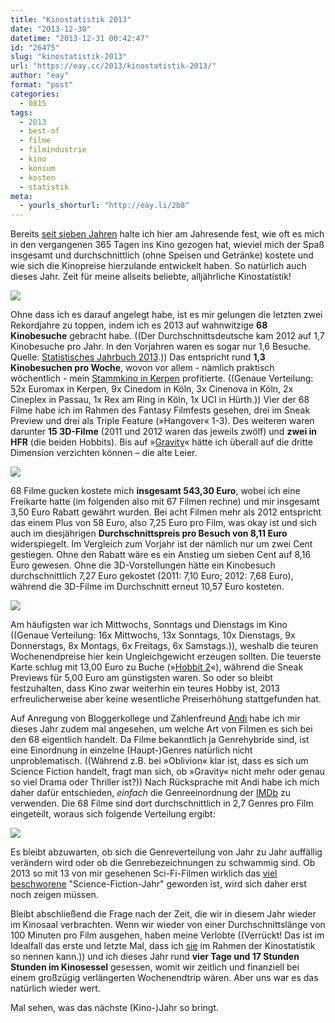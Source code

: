 ```yaml
---
title: "Kinostatistik 2013"
date: "2013-12-30"
datetime: "2013-12-31 00:42:47"
id: "26475"
slug: "kinostatistik-2013"
url: "https://eay.cc/2013/kinostatistik-2013/"
author: "eay"
format: "post"
categories:
  - 0815
tags:
  - 2013
  - best-of
  - filme
  - filmindustrie
  - kino
  - konsum
  - kosten
  - statistik
meta:
  - yourls_shorturl: "http://eay.li/2b8"
---
```


Bereits [seit sieben Jahren](//eay.cc/2012/kinostatistik-2012/) halte ich hier am Jahresende fest, wie oft es mich in den vergangenen 365 Tagen ins Kino gezogen hat, wieviel mich der Spaß insgesamt und durchschnittlich (ohne Speisen und Getränke) kostete und wie sich die Kinopreise hierzulande entwickelt haben. So natürlich auch dieses Jahr. Zeit für meine allseits beliebte, alljährliche Kinostatistik!

![](https://eay.cc/uploads/2013/kinostatistik2013_besuche.gif)

Ohne dass ich es darauf angelegt habe, ist es mir gelungen die letzten zwei Rekordjahre zu toppen, indem ich es 2013 auf wahnwitzige **68 Kinobesuche** gebracht habe. ((Der Durchschnittsdeutsche kam 2012 auf 1,7 Kinobesuche pro Jahr. In den Vorjahren waren es sogar nur 1,6 Besuche. Quelle: [Statistisches Jahrbuch 2013](https://www.destatis.de/DE/Publikationen/StatistischesJahrbuch/StatistischesJahrbuch.html).)) Das entspricht rund **1,3 Kinobesuchen pro Woche**, wovon vor allem - nämlich praktisch wöchentlich - mein [Stammkino in Kerpen](http://www.euromax-cinemas.de/) profitierte. ((Genaue Verteilung: 52x Euromax in Kerpen, 9x Cinedom in Köln, 3x Cinenova in Köln, 2x Cineplex in Passau, 1x Rex am Ring in Köln, 1x UCI in Hürth.)) Vier der 68 Filme habe ich im Rahmen des Fantasy Filmfests gesehen, drei im Sneak Preview und drei als Triple Feature (»Hangover« 1-3). Des weiteren waren darunter **15 3D-Filme** (2011 und 2012 waren das jeweils zwölf) und **zwei in HFR** (die beiden Hobbits). Bis auf »[Gravity](//eay.cc/2013/review-gravity/)« hätte ich überall auf die dritte Dimension verzichten können – die alte Leier.

![](https://eay.cc/uploads/2013/kinostatistik2013_kosten.gif)

68 Filme gucken kostete mich **insgesamt 543,30 Euro**, wobei ich eine Freikarte hatte (im folgenden also mit 67 Filmen rechne) und mir insgesamt 3,50 Euro Rabatt gewährt wurden. Bei acht Filmen mehr als 2012 entspricht das einem Plus von 58 Euro, also 7,25 Euro pro Film, was okay ist und sich auch im diesjährigen **Durchschnittspreis pro Besuch von 8,11 Euro** widerspiegelt. Im Vergleich zum Vorjahr ist der nämlich nur um zwei Cent gestiegen. Ohne den Rabatt wäre es ein Anstieg um sieben Cent auf 8,16 Euro gewesen. Ohne die 3D-Vorstellungen hätte ein Kinobesuch durchschnittlich 7,27 Euro gekostet (2011: 7,10 Euro; 2012: 7,68 Euro), während die 3D-Filme im Durchschnitt erneut 10,57 Euro kosteten.

![](https://eay.cc/uploads/2013/kinostatistik2013_durchschnitt.gif)

Am häufigsten war ich Mittwochs, Sonntags und Dienstags im Kino ((Genaue Verteilung: 16x Mittwochs, 13x Sonntags, 10x Dienstags, 9x Donnerstags, 8x Montags, 6x Freitags, 6x Samstags.)), weshalb die teuren Wochenendpreise hier kein Ungleichgewicht erzeugen sollten. Die teuerste Karte schlug mit 13,00 Euro zu Buche (»[Hobbit 2](//eay.cc/2013/review-rundumschlag-dezember-2013/#derhobbit2)«), während die Sneak Previews für 5,00 Euro am günstigsten waren. So oder so bleibt festzuhalten, dass Kino zwar weiterhin ein teures Hobby ist, 2013 erfreulicherweise aber keine wesentliche Preiserhöhung stattgefunden hat.

Auf Anregung von Bloggerkollege und Zahlenfreund [Andi](http://www.andisblog.de/) habe ich mir dieses Jahr zudem mal angesehen, um welche Art von Filmen es sich bei den 68 eigentlich handelt. Da Filme bekanntlich ja Genrehybride sind, ist eine Einordnung in einzelne (Haupt-)Genres natürlich nicht unproblematisch. ((Während z.B. bei »Oblivion« klar ist, dass es sich um Science Fiction handelt, fragt man sich, ob »Gravity« nicht mehr oder genau so viel Drama oder Thriller ist?)) Nach Rücksprache mit Andi habe ich mich daher dafür entschieden, _einfach_ die Genreeinordnung der [IMDb](http://imdb.com/) zu verwenden. Die 68 Filme sind dort durchschnittlich in 2,7 Genres pro Film eingeteilt, woraus sich folgende Verteilung ergibt:

![](https://eay.cc/uploads/2013/kinostatistik2013_genres.gif)

Es bleibt abzuwarten, ob sich die Genreverteilung von Jahr zu Jahr auffällig verändern wird oder ob die Genrebezeichnungen zu schwammig sind. Ob 2013 so mit 13 von mir gesehenen Sci-Fi-Filmen wirklich das [viel beschworene](http://anmutunddemut.de/2013/12/20/selbstkritik-2013-filme-und-serien-des-jahres.html) "Science-Fiction-Jahr" geworden ist, wird sich daher erst noch zeigen müssen.

Bleibt abschließend die Frage nach der Zeit, die wir in diesem Jahr wieder im Kinosaal verbrachten. Wenn wir wieder von einer Durchschnittslänge von 100 Minuten pro Film ausgehen, haben meine Verlobte ((Verrückt! Das ist im Idealfall das erste und letzte Mal, dass ich [sie](//eay.cc/2013/sie-hat-ja-gesagt/) im Rahmen der Kinostatistik so nennen kann.)) und ich dieses Jahr rund **vier Tage und 17 Stunden Stunden im Kinosessel** gesessen, womit wir zeitlich und finanziell bei einem großzügig verlängerten Wochenendtrip wären. Aber uns war es das natürlich wieder wert.

Mal sehen, was das nächste (Kino-)Jahr so bringt.
